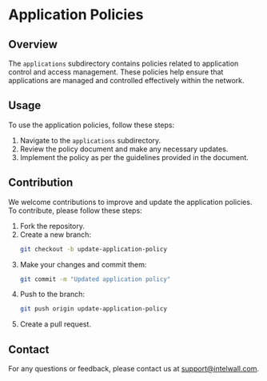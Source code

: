 # Application Policies

## Overview
The `applications` subdirectory contains policies related to application control and access management. These policies help ensure that applications are managed and controlled effectively within the network.

## Usage
To use the application policies, follow these steps:
1. Navigate to the `applications` subdirectory.
2. Review the policy document and make any necessary updates.
3. Implement the policy as per the guidelines provided in the document.

## Contribution
We welcome contributions to improve and update the application policies. To contribute, please follow these steps:
1. Fork the repository.
2. Create a new branch:
    ```bash
    git checkout -b update-application-policy
    ```
3. Make your changes and commit them:
    ```bash
    git commit -m "Updated application policy"
    ```
4. Push to the branch:
    ```bash
    git push origin update-application-policy
    ```
5. Create a pull request.

## Contact
For any questions or feedback, please contact us at support@intelwall.com.
